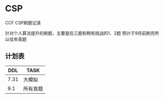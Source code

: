 # CSP
CCF CSP刷题记录

针对个人算法提升的刷题，主要是后三题和稍有挑战的1、2题
预计于9月前刷完所以往年真题

## 计划表
|DDL|TASK|
|---|---|
|7.31|大模拟|
|9.1|所有真题|

